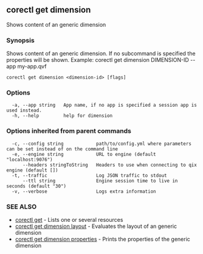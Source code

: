 ## corectl get dimension

Shows content of an generic dimension

### Synopsis

Shows content of an generic dimension. If no subcommand is specified the properties will be shown. Example: corectl get dimension DIMENSION-ID --app my-app.qvf

```
corectl get dimension <dimension-id> [flags]
```

### Options

```
  -a, --app string   App name, if no app is specified a session app is used instead.
  -h, --help         help for dimension
```

### Options inherited from parent commands

```
  -c, --config string            path/to/config.yml where parameters can be set instead of on the command line
  -e, --engine string            URL to engine (default "localhost:9076")
      --headers stringToString   Headers to use when connecting to qix engine (default [])
  -t, --traffic                  Log JSON traffic to stdout
      --ttl string               Engine session time to live in seconds (default "30")
  -v, --verbose                  Logs extra information
```

### SEE ALSO

* [corectl get](corectl_get.md)	 - Lists one or several resources
* [corectl get dimension layout](corectl_get_dimension_layout.md)	 - Evaluates the layout of an generic dimension
* [corectl get dimension properties](corectl_get_dimension_properties.md)	 - Prints the properties of the generic dimension

